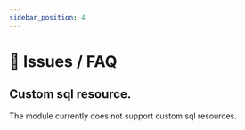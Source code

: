 ```yaml
---
sidebar_position: 4
---
```


# 💌 Issues / FAQ

## Custom sql resource.
The module currently does not support custom sql resources.